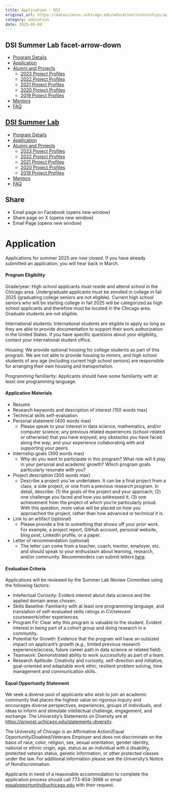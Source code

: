 ```yaml
---
title: Application – DSI
original_url: https://datascience.uchicago.edu/education/internships/application
category: education
date: 2025-05-04
---
```


## DSI Summer Lab facet-arrow-down

* [Program Details](https://datascience.uchicago.edu/education/summerlab/program-details/)
* [Application](https://datascience.uchicago.edu/education/internships/application/)
* [Alumni and Projects](https://datascience.uchicago.edu/education/summerlab/alumni-and-projects/)
  * [2023 Project Profiles](https://datascience.uchicago.edu/education/internships/project-profiles/2023-project-profiles/)
  * [2022 Project Profiles](https://datascience.uchicago.edu/education/internships/project-profiles/2022-project-profiles/)
  * [2021 Project Profiles](https://datascience.uchicago.edu/education/summerlab/2021-cohort/)
  * [2020 Project Profiles](https://datascience.uchicago.edu/education/summerlab/2020-cohort/)
  * [2019 Project Profiles](https://datascience.uchicago.edu/education/summerlab/2019-cohort/)
* [Mentors](https://datascience.uchicago.edu/education/summerlab/mentors/)
* [FAQ](https://datascience.uchicago.edu/education/summerlab/faq/)

## [DSI Summer Lab](https://datascience.uchicago.edu/education/summerlab/)

* [Program Details](https://datascience.uchicago.edu/education/summerlab/program-details/)
* [Application](https://datascience.uchicago.edu/education/internships/application/)
* [Alumni and Projects](https://datascience.uchicago.edu/education/summerlab/alumni-and-projects/)
  * [2023 Project Profiles](https://datascience.uchicago.edu/education/internships/project-profiles/2023-project-profiles/)
  * [2022 Project Profiles](https://datascience.uchicago.edu/education/internships/project-profiles/2022-project-profiles/)
  * [2021 Project Profiles](https://datascience.uchicago.edu/education/summerlab/2021-cohort/)
  * [2020 Project Profiles](https://datascience.uchicago.edu/education/summerlab/2020-cohort/)
  * [2019 Project Profiles](https://datascience.uchicago.edu/education/summerlab/2019-cohort/)
* [Mentors](https://datascience.uchicago.edu/education/summerlab/mentors/)
* [FAQ](https://datascience.uchicago.edu/education/summerlab/faq/)

## Share

* Email page on Facebook (opens new window)
* Share page on X (opens new window)
* Email Page (opens new window)

<!-- Table-like structure detected -->

# Application

Applications for summer 2025 are now closed. If you have already submitted an application, you will hear back in March.

#### **Program Eligibility**

Grade/year: High school applicants must reside and attend school in the Chicago area. Undergraduate applicants must be enrolled in college in fall 2025 (graduating college seniors are not eligible). Current high school seniors who will be starting college in fall 2025 will be categorized as high school applicants and therefore must be located in the Chicago area. Graduate students are not eligible.

International students: International students are eligible to apply so long as they are able to provide documentation to support their work authorization in the United States. If you have specific questions about your eligibility, contact your international student office.

Housing: We provide optional housing for college students as part of this program. We are not able to provide housing to minors, and high school students of any age (including current high school seniors) are responsible for arranging their own housing and transportation.

Programming familiarity: Applicants should have some familiarity with at least one programming language.

#### **Application Materials**

* Resume
* Research keywords and description of interest (150 words max)
* Technical skills self-evaluation
* Personal statement (400 words max)
  * Please speak to your interest in data science, mathematics, and/or computer science; any previous related experiences (school-related or otherwise) that you have enjoyed; any obstacles you have faced along the way; and your experience collaborating with and supporting your peers.
* Internship goals (300 words max)
  * Why do you want to participate in this program? What role will it play in your personal and academic growth? Which program goals particularly resonate with you?
* Project description (300 words max)
  * Describe a project you’ve undertaken. It can be a final project from a class, a side project, or one from a previous research program. In detail, describe: (1) the goals of the project and your approach; (2) one challenge you faced and how you addressed it; (3) one achievement from the project of which you’re particularly proud. With this question, more value will be placed on how you approached the project, rather than how advanced or technical it is.
* Link to an artifact (optional)
  * Please provide a link to something that shows off your prior work. For example, a project report, GitHub account, personal website, blog post, LinkedIn profile, or a paper.
* Letter of recommendation (optional)
  * The letter can come from a teacher, coach, mentor, employer, etc. and should speak to your enthusiasm about learning, research, and/or community. Recommenders can submit letters [here](https://forms.gle/dCASBjp4o4oaDGSTA).

#### **Evaluation Criteria**

Applications will be reviewed by the Summer Lab Review Committee using the following factors:

* Intellectual Curiosity: Evident interest about data science and the applied domain areas chosen.
* Skills Baseline: Familiarity with at least one programming language, and translation of self-evaluated skills ratings in CV/relevant coursework/other experiences.
* Program Fit: Clear why this program is valuable to the student. Evident interest in being part of a cohort group and doing research in a community.
* Potential for Growth: Evidence that the program will have an outsized impact on applicant’s growth (e.g., limited previous research experience/access, future career path in data science or related field).
* Teamwork: Demonstrated ability to work successfully as part of a team.
* Research Aptitude: Creativity and curiosity, self-direction and initiative, goal-oriented and adaptable work ethic, resilient problem solving, time management and communication skills.

#### **Equal Opportunity Statement**

We seek a diverse pool of applicants who wish to join an academic community that places the highest value on rigorous inquiry and encourages diverse perspectives, experiences, groups of individuals, and ideas to inform and stimulate intellectual challenge, engagement, and exchange. The University’s Statements on Diversity are at https://provost.uchicago.edu/statements-diversity.

The University of Chicago is an Affirmative Action/Equal Opportunity/Disabled/Veterans Employer and does not discriminate on the basis of race, color, religion, sex, sexual orientation, gender identity, national or ethnic origin, age, status as an individual with a disability, protected veteran status, genetic information, or other protected classes under the law. For additional information please see the University’s Notice of Nondiscrimination.

Applicants in need of a reasonable accommodation to complete the application process should call 773-834-3988 or email equalopportunity@uchicago.edu with their request.